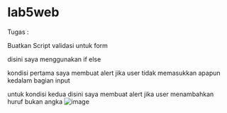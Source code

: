 # lab5web

Tugas :

Buatkan Script validasi untuk form

disini saya menggunakan if else

kondisi pertama saya membuat alert jika user tidak memasukkan apapun kedalam bagian input

untuk kondisi kedua disini saya membuat alert jika user menambahkan huruf bukan angka
![image](https://github.com/user-attachments/assets/1061b988-e2d2-4170-8ef6-2594fd208a1a)
